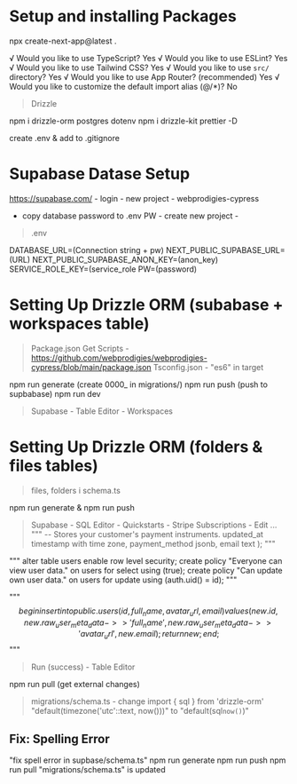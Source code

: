 # Setup and installing Packages

npx create-next-app@latest .

√ Would you like to use TypeScript? Yes
√ Would you like to use ESLint? Yes
√ Would you like to use Tailwind CSS? Yes
√ Would you like to use `src/` directory? Yes
√ Would you like to use App Router? (recommended) Yes
√ Would you like to customize the default import alias (@/*)? No 

> Drizzle

npm i drizzle-orm postgres dotenv
npm i drizzle-kit prettier -D

create .env & add to .gitignore

# Supabase Datase Setup

https://supabase.com/ - login - new project - webprodigies-cypress
- copy database password to .env PW - create new project - 
>.env

DATABASE_URL=(Connection string + pw)
NEXT_PUBLIC_SUPABASE_URL=(URL)
NEXT_PUBLIC_SUPABASE_ANON_KEY=(anon_key)
SERVICE_ROLE_KEY=(service_role
PW=(password)

# Setting Up Drizzle ORM (subabase + workspaces table)

> Package.json Get Scripts - https://github.com/webprodigies/webprodigies-cypress/blob/main/package.json
> Tsconfig.json - "es6" in target

npm run generate (create 0000_ in migrations/)
npm run push (push to supbabase)
npm run dev

> Supabase - Table Editor - Workspaces


# Setting Up Drizzle ORM (folders  & files tables)

> files, folders i schema.ts

npm run generate & npm run push

> Supabase - SQL Editor - Quickstarts - Stripe Subscriptions - Edit ...
"""
  -- Stores your customer's payment instruments.
  updated_at timestamp with time zone,
  payment_method jsonb,
  email text
);
"""

"""
alter table users
  enable row level security;
create policy "Everyone can view user data." on users
  for select using (true);
create policy "Can update own user data." on users
  for update using (auth.uid() = id);
"""

"""
$$
  begin
    insert into public.users (id, full_name, avatar_url, email)
    values (new.id, new.raw_user_meta_data->>'full_name', new.raw_user_meta_data->>'avatar_url', new.email);
    return new;
  end;
$$
"""

> Run (success) - Table Editor 

npm run pull (get external changes)

> migrations/schema.ts - change
import { sql } from 'drizzle-orm'
"default(timezone('utc'::text, now()))" to "default(sql`now()`)"

## Fix: Spelling Error
"fix spell error in supbase/schema.ts"
npm run generate
npm run push 
npm run pull
"migrations/schema.ts" is updated
